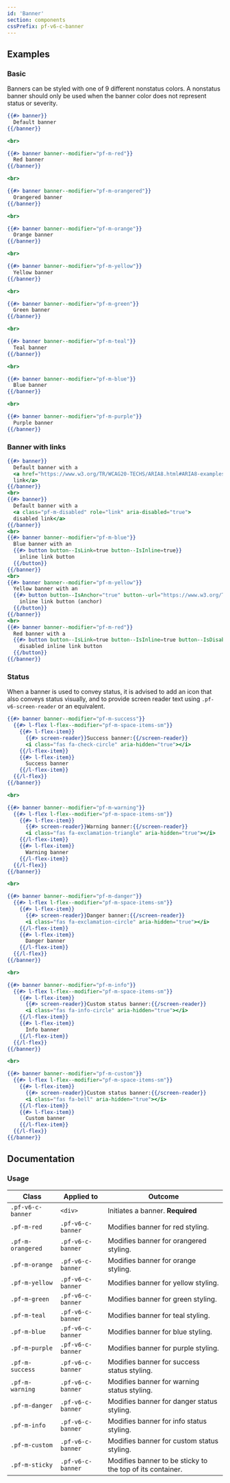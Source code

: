 ```yaml
---
id: 'Banner'
section: components
cssPrefix: pf-v6-c-banner
---
```


## Examples

### Basic

Banners can be styled with one of 9 different nonstatus colors. A nonstatus banner should only be used when the banner color does not represent status or severity.

```hbs
{{#> banner}}
  Default banner
{{/banner}}

<br>

{{#> banner banner--modifier="pf-m-red"}}
  Red banner
{{/banner}}

<br>

{{#> banner banner--modifier="pf-m-orangered"}}
  Orangered banner
{{/banner}}

<br>

{{#> banner banner--modifier="pf-m-orange"}}
  Orange banner
{{/banner}}

<br>

{{#> banner banner--modifier="pf-m-yellow"}}
  Yellow banner
{{/banner}}

<br>

{{#> banner banner--modifier="pf-m-green"}}
  Green banner
{{/banner}}

<br>

{{#> banner banner--modifier="pf-m-teal"}}
  Teal banner
{{/banner}}

<br>

{{#> banner banner--modifier="pf-m-blue"}}
  Blue banner
{{/banner}}

<br>

{{#> banner banner--modifier="pf-m-purple"}}
  Purple banner
{{/banner}}
```

### Banner with links

```hbs
{{#> banner}}
  Default banner with a
  <a href="https://www.w3.org/TR/WCAG20-TECHS/ARIA8.html#ARIA8-examples">
  link</a>
{{/banner}}
<br>
{{#> banner}}
  Default banner with a
  <a class="pf-m-disabled" role="link" aria-disabled="true">
  disabled link</a>
{{/banner}}
<br>
{{#> banner banner--modifier="pf-m-blue"}}
  Blue banner with an
  {{#> button button--IsLink=true button--IsInline=true}}
    inline link button
  {{/button}}
{{/banner}}
<br>
{{#> banner banner--modifier="pf-m-yellow"}}
  Yellow banner with an
  {{#> button button--IsAnchor="true" button--url="https://www.w3.org/TR/WCAG20-TECHS/ARIA8.html#ARIA8-examples" button--IsInline=true button--IsLink=true}}
    inline link button (anchor)
  {{/button}}
{{/banner}}
<br>
{{#> banner banner--modifier="pf-m-red"}}
  Red banner with a
  {{#> button button--IsLink=true button--IsInline=true button--IsDisabled=true}}
    disabled inline link button
  {{/button}}
{{/banner}}
```

### Status

When a banner is used to convey status, it is advised to add an icon that also conveys status visually, and to provide screen reader text using `.pf-v6-screen-reader` or an equivalent.

```hbs
{{#> banner banner--modifier="pf-m-success"}}
  {{#> l-flex l-flex--modifier="pf-m-space-items-sm"}}
    {{#> l-flex-item}}
      {{#> screen-reader}}Success banner:{{/screen-reader}}
      <i class="fas fa-check-circle" aria-hidden="true"></i>
    {{/l-flex-item}}
    {{#> l-flex-item}}
      Success banner
    {{/l-flex-item}}
  {{/l-flex}}
{{/banner}}

<br>

{{#> banner banner--modifier="pf-m-warning"}}
  {{#> l-flex l-flex--modifier="pf-m-space-items-sm"}}
    {{#> l-flex-item}}
      {{#> screen-reader}}Warning banner:{{/screen-reader}}
      <i class="fas fa-exclamation-triangle" aria-hidden="true"></i>
    {{/l-flex-item}}
    {{#> l-flex-item}}
      Warning banner
    {{/l-flex-item}}
  {{/l-flex}}
{{/banner}}

<br>

{{#> banner banner--modifier="pf-m-danger"}}
  {{#> l-flex l-flex--modifier="pf-m-space-items-sm"}}
    {{#> l-flex-item}}
      {{#> screen-reader}}Danger banner:{{/screen-reader}}
      <i class="fas fa-exclamation-circle" aria-hidden="true"></i>
    {{/l-flex-item}}
    {{#> l-flex-item}}
      Danger banner
    {{/l-flex-item}}
  {{/l-flex}}
{{/banner}}

<br>

{{#> banner banner--modifier="pf-m-info"}}
  {{#> l-flex l-flex--modifier="pf-m-space-items-sm"}}
    {{#> l-flex-item}}
      {{#> screen-reader}}Custom status banner:{{/screen-reader}}
      <i class="fas fa-info-circle" aria-hidden="true"></i>
    {{/l-flex-item}}
    {{#> l-flex-item}}
      Info banner
    {{/l-flex-item}}
  {{/l-flex}}
{{/banner}}

<br>

{{#> banner banner--modifier="pf-m-custom"}}
  {{#> l-flex l-flex--modifier="pf-m-space-items-sm"}}
    {{#> l-flex-item}}
      {{#> screen-reader}}Custom status banner:{{/screen-reader}}
      <i class="fas fa-bell" aria-hidden="true"></i>
    {{/l-flex-item}}
    {{#> l-flex-item}}
      Custom banner
    {{/l-flex-item}}
  {{/l-flex}}
{{/banner}}
```

## Documentation

### Usage

| Class             | Applied to        | Outcome                                                   |
| ----------------- | ----------------- | --------------------------------------------------------- |
| `.pf-v6-c-banner` | `<div>`           | Initiates a banner. **Required**                          |
| `.pf-m-red`       | `.pf-v6-c-banner` | Modifies banner for red styling.                          |
| `.pf-m-orangered` | `.pf-v6-c-banner` | Modifies banner for orangered styling.                    |
| `.pf-m-orange`    | `.pf-v6-c-banner` | Modifies banner for orange styling.                       |
| `.pf-m-yellow`    | `.pf-v6-c-banner` | Modifies banner for yellow styling.                       |
| `.pf-m-green`     | `.pf-v6-c-banner` | Modifies banner for green styling.                        |
| `.pf-m-teal`      | `.pf-v6-c-banner` | Modifies banner for teal styling.                         |
| `.pf-m-blue`      | `.pf-v6-c-banner` | Modifies banner for blue styling.                         |
| `.pf-m-purple`    | `.pf-v6-c-banner` | Modifies banner for purple styling.                       |
| `.pf-m-success`   | `.pf-v6-c-banner` | Modifies banner for success status styling.               |
| `.pf-m-warning`   | `.pf-v6-c-banner` | Modifies banner for warning status styling.               |
| `.pf-m-danger`    | `.pf-v6-c-banner` | Modifies banner for danger status styling.                |
| `.pf-m-info`      | `.pf-v6-c-banner` | Modifies banner for info status styling.                  |
| `.pf-m-custom`    | `.pf-v6-c-banner` | Modifies banner for custom status styling.                |
| `.pf-m-sticky`    | `.pf-v6-c-banner` | Modifies banner to be sticky to the top of its container. |
